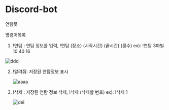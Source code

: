# Discord-bot

연탐봇 

명령어목록
1.  !연탐 : 연탐 정보를 입력,  !연탐 (장소) (시작시간) (끝시간) (횟수)  ex): !연탐 3마빌 10 40 16

![ddd](https://user-images.githubusercontent.com/31378533/108664301-cda77980-7515-11eb-8f93-18ae26fe2792.PNG)

2. !알려줘: 저장된 연탐정보 표시

   ![aaaa](https://user-images.githubusercontent.com/31378533/108663570-38f04c00-7514-11eb-8cac-52753f2674b7.PNG)
   
3. !삭제 : 저장된 연탐 정보 삭제,  !삭제 (삭제할 번호)  ex): !삭제 1
 
   ![del](https://user-images.githubusercontent.com/31378533/108664448-22e38b00-7516-11eb-9a22-b7844f1d5d34.PNG)

        
  
        
        
